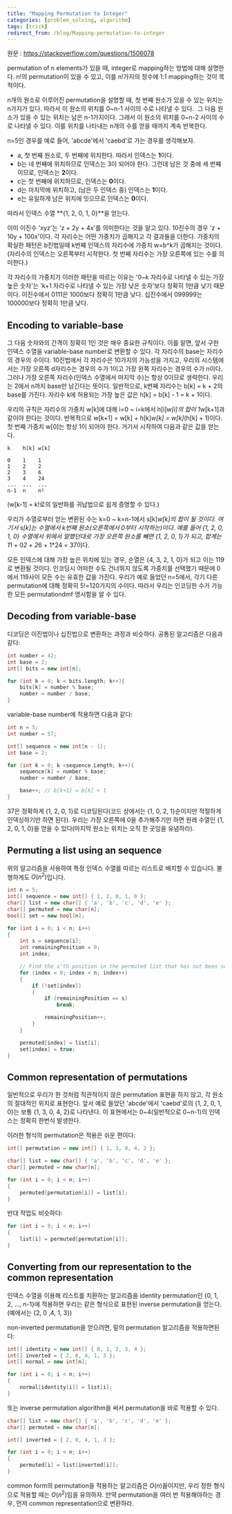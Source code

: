 ```yaml
---
title: "Mapping Permutation to Integer"
categories: [problem_solving, algorithm]
tags: [trick]
redirect_from: /blog/Mapping-permutation-to-integer
---
```


원문 : <https://stackoverflow.com/questions/1506078>

permutation of n elements가 있을 때, integer로 mapping하는 방법에 대해 설명한다. n!의 permutation이 있을 수 있고, 이를 n!가지의 정수에 1:1 mapping하는 것이 목적이다.

n개의 원소로 이루어진 permutation을 설명할 때, 첫 번째 원소가 있을 수 있는 위치는 n가지가 있다. 따라서 이 원소의 위치를 0~n-1 사이의 수로 나타낼 수 있다.  그 다음 원소가 있을 수 있는 위치는 남은 n-1가지이다. 그래서 이 원소의 위치를 0~n-2 사이의 수로 나타낼 수 있다. 이를 위치를 나타내는 n개의 수를 얻을 때까지 계속 반복한다.

n=5인 경우를 예로 들어, 'abcde'에서 'caebd'로 가는 경우를 생각해보자.

- a, 첫 번째 원소로, 두 번째에 위치한다. 따라서 인덱스는 **1**이다.
- b는 네 번째에 위치하므로 인덱스는 3이 되어야 한다. 그런데 남은 것 중에 세 번째이므로, 인덱스는 **2**이다.
- c는 첫 번째에 위치하므로, 인덱스는 **0**이다.
- d는 마지막에 위치하고, (남은 두 인덱스 중) 인덱스는 **1**이다.
- e는 유일하게 남은 위치에 잇으므로 인덱스는 **0**이다.

따라서 인덱스 수열 **{1, 2, 0, 1, 0}**을 얻는다.

이미 이진수 'xyz'는 'z + 2y + 4x'를 의미한다는 것을 알고 있다. 10진수의 경우 'z + 10y + 100x'이다. 각 자리수는 어떤 가중치가 곱해지고 각 결과들을 더한다. 가중치의 확실한 패턴은 b진법일때 k번째 인덱스의 자리수에 가중치 w=b^k가 곱해지는 것이다. (자리수의 인덱스는 오른쪽부터 시작한다. 첫 번째 자리수는 가장 오른쪽에 있는 수를 의미한다.)

각 자리수의 가중치가 이러한 패턴을 따르는 이유는 '0~k 자리수로 나타낼 수 있는 가장 높은 숫자'는 'k+1 자리수로 나타낼 수 있는 가장 낮은 숫자'보다 정확히 1만큼 낮기 때문이다. 이진수에서 0111은 1000보다 정확히 1만큼 낮다. 십진수에서 099999는 100000보다 정확히 1만큼 낮다.

## Encoding to variable-base

그 다음 숫자와의 간격이 정확히 1인 것은 매우 중요한 규칙이다. 이를 알면, 앞서 구한 인덱스 수열을 variable-base number로 변환할 수 있다. 각 자리수의 base는 자리수의 경우의 수이다. 10진법에서 각 자리수은 10가지의 가능성을 가지고, 우리의 시스템에서는 가장 오른쪽 d자리수는 경우의 수가 1이고 가장 왼쪽 자리수는 경우의 수가 n이다. 그러나 가장 오른쪽 자리수(인덱스 수열에서 마지막 수)는 항상 0이므로 생략한다. 우리는 2에서 n까지 base만 남긴다는 뜻이다. 일반적으로, k번째 자리수는 b[k] = k + 2의 base를 가진다. 자리수 k에 허용되는 가장 높은 값은 h[k] = b[k] - 1 = k + 1이다.

우리의 규칙은 자리수의 가중치 w[k]에 대해 i=0 ~ i=k에서 h[i]*w[i]의 합이 1*w[k+1]과 같이야 한다는 것이다. 반복적으로 w[k+1] = w[k] + h[k]*w[k] = w[k]*(h[k] + 1)이다. 첫 번째 가중치 w[0]는 항상 1이 되어야 한다. 거기서 시작하여 다음과 같은 값을 얻는다.

```
k    h[k] w[k]    

0    1    1  
1    2    2    
2    3    6    
3    4    24   
...  ...  ...
n-1  n    n!  
```

(w[k-1] = k!로의 일반화를 귀납법으로 쉽게 증명할 수 있다.)

우리가 수열로부터 얻는 변환된 수는 k=0 ~ k=n-1에서 s[k]*w[k]의 합이 될 것이다. 여기서 s[k]는 수열에서 k번째 원소(오른쪽에서 0부터 시작하는)이다. 예를 들어 {1, 2, 0, 1, 0} 수열에서 위에서 말했던대로 가장 오른쪽 원소를 빼면 {1, 2, 0, 1}가 되고, 합계는 1*1 + 0*2 + 2*6 + 1*24 = 37이다.

모든 인덱스에 대해 가장 높은 위치에 있는 경우, 순열은 {4, 3, 2, 1, 0}가 되고 이는 119로 변환될 것이다. 인코딩시 어떠한 수도 건너뛰지 않도록 가중치를 선택했기 때문에 0에서 119사이 모든 수는 유효한 값을 가진다. 우리가 예로 들었던 n=5에서, 각기 다른 permutation에 대해 정확히 5!=120가지의 수이다. 따라서 우리는 인코딩한 수가 가능한 모든 permutationdmf 명시함을 알 수 있다.

## Decoding from variable-base

디코딩은 이진법이나 십진법으로 변환하는 과정과 비슷하다. 공통된 알고리즘은 다음과 같다:

```cpp
int number = 42;
int base = 2;
int[] bits = new int[n];

for (int k = 0; k < bits.length; k++){
    bits[k] = number % base;
    number = number / base;
}
```

variable-base number에 적용하면 다음과 같다:

```cpp
int n = 5;
int number = 57;

int[] sequence = new int[n - 1];
int base = 2;

for (int k = 0; k <sequence.Length; k++){
    sequence[k] = number % base;
    number = number / base;

    base++; // b[k+1] = b[k] + 1
}
```

37은 정확하게 {1, 2, 0, 1}로 디코딩된다(코드 상에서는 {1, 0, 2, 1}순이지만 적절하게 인덱싱하기만 하면 된다). 우리는 가장 오른쪽에 0을 추가해주기만 하면 원래 수열인 {1, 2, 0, 1, 0}을 얻을 수 있다(마지막 원소는 위치는 오직 한 곳임을 유념하라).

## Permuting a list using an sequence

위의 알고리즘을 사용하여 특정 인덱스 수열를 따르는 리스트로 배치할 수 있습니다. 불행하게도 $O(n^2)$입니다.

```cpp
int n = 5;
int[] sequence = new int[] { 1, 2, 0, 1, 0 };
char[] list = new char[] { 'a', 'b', 'c', 'd', 'e' };
char[] permuted = new char[n];
bool[] set = new bool[n];

for (int i = 0; i < n; i++)
{
    int s = sequence[i];
    int remainingPosition = 0;
    int index;

    // Find the s'th position in the permuted list that has not been set yet.
    for (index = 0; index < n; index++)
    {
        if (!set[index])
        {
            if (remainingPosition == s)
                break;

            remainingPosition++;
        }
    }

    permuted[index] = list[i];
    set[index] = true;
}
```

## Common representation of permutations

일반적으로 우리가 한 것처럼 직관적이지 않은 permutation 표현을 하지 않고, 각 원소의 절대적인 위치로 표현한다. 앞서 예로 들었던 'abcde'에서 'caebd'로의 {1, 2, 0, 1, 0}는 보통 {1, 3, 0, 4, 2}로 나타낸다. 이 표현에서는 0~4(일반적으로 0~n-1)의 인덱스는 정확히 한번식 발생한다.

이러한 형식의 permutation은 적용은 쉬운 편이다:

```cpp
int[] permutation = new int[] { 1, 3, 0, 4, 2 };

char[] list = new char[] { 'a', 'b', 'c', 'd', 'e' };
char[] permuted = new char[n];

for (int i = 0; i < n; i++)
{
    permuted[permutation[i]] = list[i];
}
```

반대 작업도 비슷하다:

```cpp
for (int i = 0; i < n; i++)
{
    list[i] = permuted[permutation[i]];
}
```

## Converting from our representation to the common representation

인덱스 수열을 이용해 리스트를 치환하는 알고리즘을 identity permutation인 {0, 1, 2, ..., n-1}에 적용하면 우리는 같은 형식으로 표현된 inverse permutation을 얻는다. (예에서는 {2, 0 ,4, 1, 3})

non-inverted permutation을 얻으려면, 밑의 permutation 알고리즘을 적용하면된다:

```cpp
int[] identity = new int[] { 0, 1, 2, 3, 4 };
int[] inverted = { 2, 0, 4, 1, 3 };
int[] normal = new int[n];

for (int i = 0; i < n; i++)
{
    normal[identity[i]] = list[i];
}
```

또는 inverse permutation algorithm을 써서 permutation을 바로 적용할 수 있다.

```cpp
char[] list = new char[] { 'a', 'b', 'c', 'd', 'e' };
char[] permuted = new char[n];

int[] inverted = { 2, 0, 4, 1, 3 };

for (int i = 0; i < n; i++)
{
    permuted[i] = list[inverted[i]];
}
```

common form의 permutation을 적용하는 알고리즘은 $O(n)$꼴이지만, 우리 정한 형식으로 적용할 때는 $O(n^2)$임을 유의하자. 만약 permutation을 여러 번 적용해야하는 경우, 먼저 common representation으로 변환하라.
